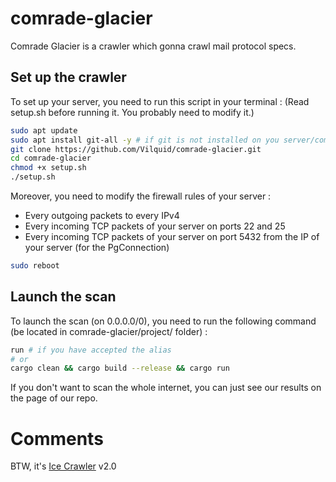 # comrade-glacier

Comrade Glacier is a crawler which gonna crawl mail protocol specs.

## Set up the crawler

To set up your server, you need to run this script in your terminal :
(Read setup.sh before running it. You probably need to modify it.)

```bash
sudo apt update
sudo apt install git-all -y # if git is not installed on you server/computer
git clone https://github.com/Vilquid/comrade-glacier.git
cd comrade-glacier
chmod +x setup.sh
./setup.sh
```

Moreover, you need to modify the firewall rules of your server :

- Every outgoing packets to every IPv4
- Every incoming TCP packets of your server on ports 22 and 25
- Every incoming TCP packets of your server on port 5432 from the IP of your server (for the PgConnection)

```bash
sudo reboot
```

## Launch the scan

To launch the scan (on 0.0.0.0/0), you need to run the following command (be located in comrade-glacier/project/ folder) :

```bash
run # if you have accepted the alias
# or
cargo clean && cargo build --release && cargo run
```

If you don't want to scan the whole internet, you can just see our results on the page of our repo.

# Comments

BTW, it's [Ice Crawler](https://github.com/Vilquid/ice-crawler) v2.0
